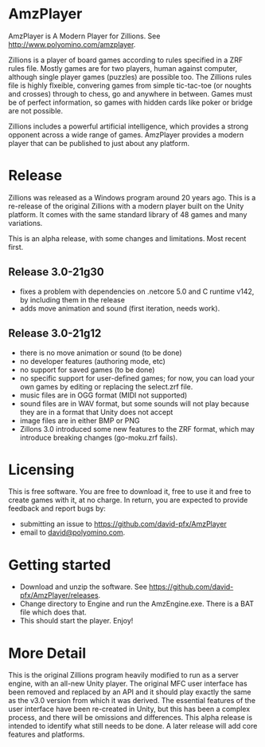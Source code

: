 # AmzPlayer

AmzPlayer is A Modern Player for Zillions. See http://www.polyomino.com/amzplayer.

Zillions is a player of board games according to rules specified in a ZRF rules file. Mostly games are for two players, human against computer, although single player games (puzzles) are possible too. The Zillions rules file is highly flxeible, convering games from simple tic-tac-toe (or noughts and crosses) through to chess, go and anywhere in between. Games must be of perfect information, so games with hidden cards like poker or bridge are not possible.

Zillions includes a powerful artificial intelligence, which provides a strong opponent across a wide range of games. AmzPlayer provides a modern player that can be published to just about any platform.

# Release

Zillions was released as a Windows program around 20 years ago. This is a re-release of the original Zillions with a modern player built on the Unity platform. It comes with the same standard library of 48 games and many variations.

This is an alpha release, with some changes and limitations. Most recent first.

## Release 3.0-21g30
- fixes a problem with dependencies on .netcore 5.0 and C runtime v142, by including them in the release
- adds move animation and sound (first iteration, needs work).

## Release 3.0-21g12
- there is no move animation or sound (to be done)
- no developer features (authoring mode, etc)
- no support for saved games (to be done)
- no specific support for user-defined games; for now, you can load your own games by editing or replacing the select.zrf file. 
- music files are in OGG format (MIDI not supported)
- sound files are in WAV format, but some sounds will not play because they are in a format that Unity does not accept
- image files are in either BMP or PNG
- Zillons 3.0 introduced some new features to the ZRF format, which may introduce breaking changes (go-moku.zrf fails).

# Licensing

This is free software. You are free to download it, free to use it and free to create games with it, at no charge.
In return, you are expected to provide feedback and report bugs by:
* submitting an issue to https://github.com/david-pfx/AmzPlayer
* email to david@polyomino.com.

# Getting started

- Download and unzip the software. See https://github.com/david-pfx/AmzPlayer/releases. 
- Change directory to Engine and run the AmzEngine.exe. There is a BAT file which does that.
- This should start the player. Enjoy!

# More Detail

This is the original Zillions program heavily modified to run as a server engine, with an all-new Unity player. The original MFC user interface has been removed and replaced by an API and it should play exactly the same as the v3.0 version from which it was derived. The essential features of the user interface have been re-created in Unity, but this has been a complex process, and there will be omissions and differences. This alpha release is intended to identify what still needs to be done. A later release will add core features and platforms.

